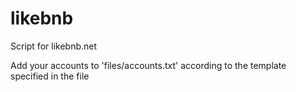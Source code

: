 # likebnb
Script for likebnb.net

Add your accounts to 'files/accounts.txt' according to the template specified in the file
